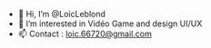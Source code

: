 - 👋 Hi, I’m @LoicLeblond
- 👀 I’m interested in Vidéo Game and design UI/UX
- 📫 Contact : loic.66720@gmail.com 


<!---
LoicLeblond/LoicLeblond is a ✨ special ✨ repository because its `README.md` (this file) appears on your GitHub profile.
You can click the Preview link to take a look at your changes.
--->
